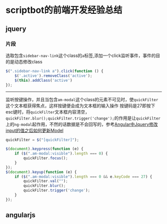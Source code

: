 # scriptbot的前端开发经验总结

## jquery

### 片段

选取包含`sidebar-nav-link`这个class的`a`标签,添加一个click监听事件，事件的目的是动态修改class

```javascript
$(".sidebar-nav-link a").click(function () {
    $('.active').removeClass('active');
    $(this).addClass('active')
});
```

---

监听按键操作，并且当包含`am-modal`这个class的元素不可见时，使`quickFilter`这个文本框获得焦点，这样按键便会成为文本框的输入操作
按键码是27即按下esc键时，将`quickFilter`文本框内容清空，
`quickFilter.blur();quickFilter.trigger('change');`的作用是让`quickFilter`上的`ng-modal`起作用，不然的话数据是不会回写的，参考[Angular中Jquery修改input的值之后如何更新Model](https://blog.csdn.net/meloseven/article/details/70170130)

```javascript
quickFilter = $("[quickFilter]");

$(document).keypress(function (e) {
    if ($(".am-modal:visible").length === 0) {
        quickFilter.focus();
    }
});
$(document).keyup(function (e) {
    if ($(".am-modal:visible").length === 0 && e.keyCode === 27) {
        quickFilter.val("");
        quickFilter.blur();
        quickFilter.trigger('change');
    }
});
```

## angularjs
